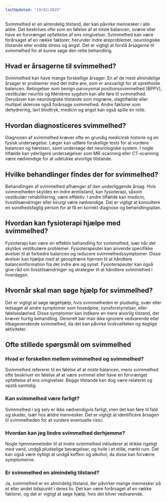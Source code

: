 ```yaml
---
lastUpdated: "19/02/2025"
---
```


Svimmelhed er en almindelig tilstand, der kan påvirke mennesker i alle aldre. Det beskrives ofte som en følelse af at miste balancen, svæve eller have en forvrænget opfattelse af ens omgivelser. Svimmelhed kan være forårsaget af en række faktorer, herunder indre øreproblemer, neurologiske tilstande eller endda stress og angst. Det er vigtigt at forstå årsagerne til svimmelhed for at kunne søge den rette behandling.

## Hvad er årsagerne til svimmelhed?

Svimmelhed kan have mange forskellige årsager. En af de mest almindelige årsager er problemer med det indre øre, som er ansvarligt for at opretholde balancen. Betingelser som benign paroxysmal positionssvimmelhed (BPPV), vestibulær neuritis og Ménières sygdom kan alle føre til svimmelhed. Derudover kan neurologiske tilstande som migræne, slagtilfælde eller multipel sklerose også forårsage svimmelhed. Andre faktorer som dehydrering, lavt blodtryk, medicin og angst kan også spille en rolle.

## Hvordan diagnosticeres svimmelhed?

Diagnosen af svimmelhed kræver ofte en grundig medicinsk historie og en fysisk undersøgelse. Læger kan udføre forskellige tests for at vurdere balancen og hørelsen, samt undersøge det neurologiske system. I nogle tilfælde kan yderligere undersøgelser som MR-scanning eller CT-scanning være nødvendige for at udelukke alvorlige tilstande.

## Hvilke behandlinger findes der for svimmelhed?

Behandlingen af svimmelhed afhænger af den underliggende årsag. Hvis svimmelheden skyldes en indre øretilstand, kan fysioterapi, såsom vestibulær rehabilitering, være effektiv. I andre tilfælde kan medicin, livsstilsændringer eller kirurgi være nødvendige. Det er vigtigt at konsultere en sundhedsfaglig person for at få en korrekt diagnose og behandlingsplan.

## Hvordan kan fysioterapi hjælpe med svimmelhed?

Fysioterapi kan være en effektiv behandling for svimmelhed, især når det skyldes vestibulære problemer. Fysioterapeuter kan anvende specifikke øvelser til at forbedre balancen og reducere svimmelhedssymptomer. Disse øvelser kan hjælpe med at genoptræne hjernen til at håndtere balanceinformation fra det indre øre og synet. Fysioterapeuter kan også give råd om livsstilsændringer og strategier til at håndtere svimmelhed i hverdagen.

## Hvornår skal man søge hjælp for svimmelhed?

Det er vigtigt at søge lægehjælp, hvis svimmelheden er pludselig, svær eller ledsaget af andre symptomer som hovedpine, synsforstyrrelser, eller følelsesløshed. Disse symptomer kan indikere en mere alvorlig tilstand, der kræver hurtig behandling. Generelt bør man ikke ignorere vedvarende eller tilbagevendende svimmelhed, da det kan påvirke livskvaliteten og daglige aktiviteter.

## Ofte stillede spørgsmål om svimmelhed

### Hvad er forskellen mellem svimmelhed og svimmelhed?

Svimmelhed refererer til en følelse af at miste balancen, mens svimmelhed ofte beskriver en følelse af at være svimmel eller have en forvrænget opfattelse af ens omgivelser. Begge tilstande kan dog være relateret og opstå samtidig.

### Kan svimmelhed være farligt?

Svimmelhed i sig selv er ikke nødvendigvis farligt, men det kan føre til fald og skader, især hos ældre mennesker. Det er vigtigt at identificere årsagen til svimmelheden for at vurdere eventuelle risici.

### Hvordan kan jeg lindre svimmelhed derhjemme?

Nogle hjemmemetoder til at lindre svimmelhed inkluderer at drikke rigeligt med vand, undgå pludselige bevægelser, og hvile i et stille, mørkt rum. Det kan også være nyttigt at undgå koffein og alkohol, da disse kan forværre symptomerne.

### Er svimmelhed en almindelig tilstand?

Ja, svimmelhed er en almindelig tilstand, der påvirker mange mennesker på et eller andet tidspunkt i deres liv. Det kan være forårsaget af en række faktorer, og det er vigtigt at søge hjælp, hvis det bliver vedvarende.
